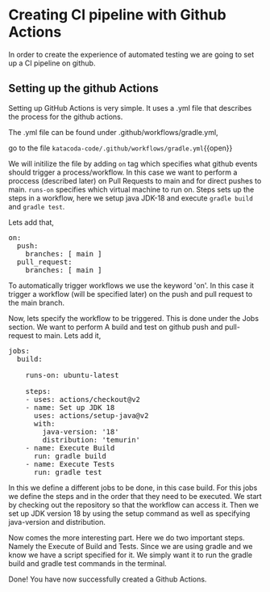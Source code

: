 # Creating CI pipeline with Github Actions
In order to create the experience of automated testing we are going to set up a CI pipeline on github.

## Setting up the github Actions
Setting up GitHub Actions is very simple. It uses a .yml file that describes the process for the github actions.

The .yml file can be found under .github/workflows/gradle.yml,

go to the file `katacoda-code/.github/workflows/gradle.yml`{{open}}

We will initilize the file by adding `on` tag which specifies what github events should trigger a process/workflow. In this case we want to perform a proccess (described later) on Pull Requests to main and for direct pushes to main.
`runs-on` specifies which virtual machine to run on. Steps sets up the steps in a workflow, here we setup java JDK-18 and execute `gradle build` and `gradle test`.



Lets add that,
<pre class="file" data-filename="./katacoda-code/.github/workflows/gradle.yml" data-target="insert"  data-marker="# Add On Tag">
on:
  push:
    branches: [ main ]
  pull_request:
    branches: [ main ]
</pre>

To automatically trigger workflows we use the keyword 'on'. In this case it trigger a workflow (will be specified later) on the push and pull request to the main branch.

Now, lets specify the workflow to be triggered. This is done under the Jobs section.
We want to perform A build and test on github push and pull-request to main.
Lets add it,

<pre class="file" data-filename="./katacoda-code/.github/workflows/gradle.yml" data-target="insert"  data-marker="# Add Jobs">
jobs:
  build:

    runs-on: ubuntu-latest

    steps:
    - uses: actions/checkout@v2
    - name: Set up JDK 18
      uses: actions/setup-java@v2
      with:
        java-version: '18'
        distribution: 'temurin'
    - name: Execute Build
      run: gradle build
    - name: Execute Tests
      run: gradle test
</pre>

In this we define a different jobs to be done, in this case build. For this jobs we define the steps and in the order that they need to be executed. We start by checking out the repository so that the workflow can access it. Then we set up JDK version 18 by using the setup command as well as specifying java-version and distribution. 

Now comes the more interesting part. Here we do two important steps. Namely the Execute of Build and Tests. Since we are using gradle and we know we have a script specified for it. We simply want it to run the gradle build and gradle test commands in the terminal.

Done! You have now successfully created a Github Actions.
